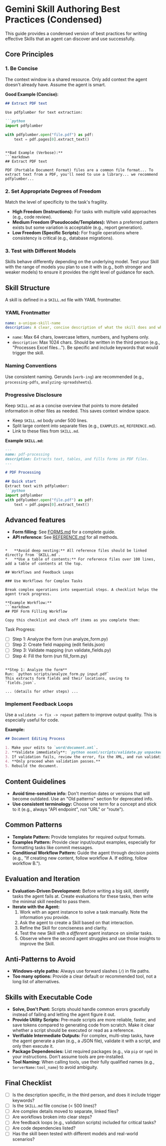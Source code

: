 # Gemini Skill Authoring Best Practices (Condensed)

This guide provides a condensed version of best practices for writing effective Skills that an agent can discover and use successfully.

## Core Principles

### 1. Be Concise

The context window is a shared resource. Only add context the agent doesn't already have. Assume the agent is smart.

**Good Example (Concise):**
```markdown
## Extract PDF text

Use pdfplumber for text extraction:

```python
import pdfplumber

with pdfplumber.open("file.pdf") as pdf:
    text = pdf.pages[0].extract_text()
```
```

**Bad Example (Verbose):**
```markdown
## Extract PDF text

PDF (Portable Document Format) files are a common file format... To extract text from a PDF, you'll need to use a library... we recommend pdfplumber...
```

### 2. Set Appropriate Degrees of Freedom

Match the level of specificity to the task's fragility.

*   **High Freedom (Instructions):** For tasks with multiple valid approaches (e.g., code review).
*   **Medium Freedom (Pseudocode/Templates):** When a preferred pattern exists but some variation is acceptable (e.g., report generation).
*   **Low Freedom (Specific Scripts):** For fragile operations where consistency is critical (e.g., database migrations).

### 3. Test with Different Models

Skills behave differently depending on the underlying model. Test your Skill with the range of models you plan to use it with (e.g., both stronger and weaker models) to ensure it provides the right level of guidance for each.

## Skill Structure

A skill is defined in a `SKILL.md` file with YAML frontmatter.

### YAML Frontmatter

```yaml
name: a-unique-skill-name
description: A clear, concise description of what the skill does and when to use it.
```

*   `name`: Max 64 chars, lowercase letters, numbers, and hyphens only.
*   `description`: Max 1024 chars. Should be written in the third person (e.g., "Processes Excel files..."). Be specific and include keywords that would trigger the skill.

### Naming Conventions

Use consistent naming. Gerunds (`verb-ing`) are recommended (e.g., `processing-pdfs`, `analyzing-spreadsheets`).

### Progressive Disclosure

Keep `SKILL.md` as a concise overview that points to more detailed information in other files as needed. This saves context window space.

*   Keep `SKILL.md` body under 500 lines.
*   Split large content into separate files (e.g., `EXAMPLES.md`, `REFERENCE.md`).
*   Link to these files from `SKILL.md`.

**Example `SKILL.md`:**
```markdown
---
name: pdf-processing
description: Extracts text, tables, and fills forms in PDF files.
---

# PDF Processing

## Quick start
Extract text with pdfplumber:
```python
import pdfplumber
with pdfplumber.open("file.pdf") as pdf:
    text = pdf.pages[0].extract_text()
```

## Advanced features
- **Form filling**: See [FORMS.md](FORMS.md) for a complete guide.
- **API reference**: See [REFERENCE.md](REFERENCE.md) for all methods.
```

*   **Avoid deep nesting:** All reference files should be linked directly from `SKILL.md`.
*   **Use a table of contents:** For reference files over 100 lines, add a table of contents at the top.

## Workflows and Feedback Loops

### Use Workflows for Complex Tasks

Break complex operations into sequential steps. A checklist helps the agent track progress.

**Example Workflow:**
```markdown
## PDF Form Filling Workflow

Copy this checklist and check off items as you complete them:

```
Task Progress:
- [ ] Step 1: Analyze the form (run analyze_form.py)
- [ ] Step 2: Create field mapping (edit fields.json)
- [ ] Step 3: Validate mapping (run validate_fields.py)
- [ ] Step 4: Fill the form (run fill_form.py)
```

**Step 1: Analyze the form**
Run: `python scripts/analyze_form.py input.pdf`
This extracts form fields and their locations, saving to `fields.json`.

... (details for other steps) ...
```

### Implement Feedback Loops

Use a `validate -> fix -> repeat` pattern to improve output quality. This is especially useful for code.

**Example:**
```markdown
## Document Editing Process

1. Make your edits to `word/document.xml`.
2. **Validate immediately**: `python ooxml/scripts/validate.py unpacked_dir/`
3. If validation fails, review the error, fix the XML, and run validation again.
4. **Only proceed when validation passes.**
5. Rebuild the document.
```

## Content Guidelines

*   **Avoid time-sensitive info:** Don't mention dates or versions that will become outdated. Use an "Old patterns" section for deprecated info.
*   **Use consistent terminology:** Choose one term for a concept and stick to it (e.g., always "API endpoint", not "URL" or "route").

## Common Patterns

*   **Template Pattern:** Provide templates for required output formats.
*   **Examples Pattern:** Provide clear input/output examples, especially for formatting tasks like commit messages.
*   **Conditional Workflow Pattern:** Guide the agent through decision points (e.g., "If creating new content, follow workflow A. If editing, follow workflow B.").

## Evaluation and Iteration

*   **Evaluation-Driven Development:** Before writing a big skill, identify tasks the agent fails at. Create evaluations for these tasks, then write the minimal skill needed to pass them.
*   **Iterate with the Agent:**
    1.  Work with an agent instance to solve a task manually. Note the information you provide.
    2.  Ask the agent to create a Skill based on that interaction.
    3.  Refine the Skill for conciseness and clarity.
    4.  Test the new Skill with a *different* agent instance on similar tasks.
    5.  Observe where the second agent struggles and use those insights to improve the Skill.

## Anti-Patterns to Avoid

*   **Windows-style paths:** Always use forward slashes (`/`) in file paths.
*   **Too many options:** Provide a clear default or recommended tool, not a long list of alternatives.

## Skills with Executable Code

*   **Solve, Don't Punt:** Scripts should handle common errors gracefully instead of failing and letting the agent figure it out.
*   **Provide Utility Scripts:** Pre-made scripts are more reliable, faster, and save tokens compared to generating code from scratch. Make it clear whether a script should be executed or read as a reference.
*   **Verifiable Intermediate Outputs:** For complex, multi-step tasks, have the agent generate a plan (e.g., a JSON file), validate it with a script, and only then execute it.
*   **Package Dependencies:** List required packages (e.g., via `pip` or `npm`) in your instructions. Don't assume tools are pre-installed.
*   **Tool Naming:** When calling tools, use their fully qualified names (e.g., `ServerName:tool_name`) to avoid ambiguity.

## Final Checklist

- [ ] Is the description specific, in the third person, and does it include trigger keywords?
- [ ] Is the `SKILL.md` file concise (< 500 lines)?
- [ ] Are complex details moved to separate, linked files?
- [ ] Are workflows broken into clear steps?
- [ ] Are feedback loops (e.g., validation scripts) included for critical tasks?
- [ ] Are code dependencies listed?
- [ ] Has the skill been tested with different models and real-world scenarios?
